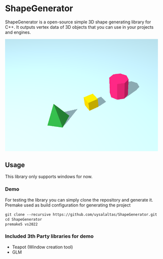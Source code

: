 # ShapeGenerator
ShapeGenerator is a open-source simple 3D shape generating library for C++. It outputs vertex data of 3D objects that you can use in your projects and engines.

![ShapeGenerator](/Docs/img/ShapeGeneratorSS.png)

## Usage
This library only supports windows for now.

### Demo
For testing the library you can simply clone the repository and generate it.
Premake used as build configuration for generating the project 

```
git clone --recursive https://github.com/uysalaltas/ShapeGenerator.git
cd ShapeGenerator
premake5 vs2022
```
### Included 3th Party libraries for demo
* Teapot (Window creation tool)
* GLM